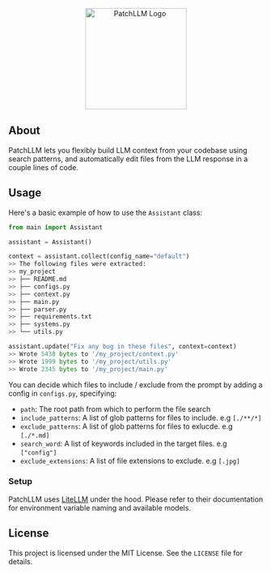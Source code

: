<p align="center">
  <picture>
    <source srcset="./assets/logo_dark.png" media="(prefers-color-scheme: dark)">
    <source srcset="./assets/logo_light.png" media="(prefers-color-scheme: light)">
    <img src="./assets/logo_light.png" alt="PatchLLM Logo" height="200">
  </picture>
</p>

## About
PatchLLM lets you flexibly build LLM context from your codebase using search patterns, and automatically edit files from the LLM response in a couple lines of code. 

## Usage
Here's a basic example of how to use the `Assistant` class:

```python
from main import Assistant

assistant = Assistant()

context = assistant.collect(config_name="default")
>> The following files were extracted:
>> my_project
>> ├── README.md
>> ├── configs.py
>> ├── context.py
>> ├── main.py
>> ├── parser.py
>> ├── requirements.txt
>> ├── systems.py
>> └── utils.py

assistant.update("Fix any bug in these files", context=context)
>> Wrote 5438 bytes to '/my_project/context.py'
>> Wrote 1999 bytes to '/my_project/utils.py'
>> Wrote 2345 bytes to '/my_project/main.py'
```

You can decide which files to include / exclude from the prompt by adding a config in `configs.py`, specifying:
 - `path`: The root path from which to perform the file search
 - `include_patterns`: A list of glob patterns for files to include. e.g `[./**/*]`
 - `exclude_patterns`: A list of glob patterns for files to exlucde. e.g `[./*.md]`
 - `search_word`: A list of keywords included in the target files. e.g  `["config"]`
 - `exclude_extensions`: A list of file extensions to exclude. e.g `[.jpg]`

### Setup

PatchLLM uses [LiteLLM](https://github.com/BerriAI/litellm) under the hood. Please refer to their documentation for environment variable naming and available models.

## License

This project is licensed under the MIT License. See the `LICENSE` file for details.